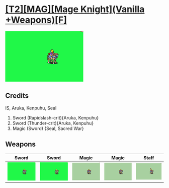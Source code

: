 # [\[T2\]\[MAG\]\[Mage Knight\]\(Vanilla +Weapons\)\[F\]](../%5BT2%5D%5BMAG%5D%5BMage%20Knight%5D(Vanilla%20+Weapons)%5BF%5D)

<img src="./1.%20Sword%20(Rapidslash-crit)/Sword_000.png" alt="[T2][MAG][Mage Knight](Vanilla +Weapons)[F] standing" />

## Credits

IS, Aruka, Kenpuhu, Seal

1. Sword (Rapidslash-crit){Aruka, Kenpuhu}
1. Sword (Thunder-crit){Aruka, Kenpuhu}
6. Magic (Sword) {Seal, Sacred War}

## Weapons


|Sword |Sword |Magic |Magic |Staff |
|  :---: | :---: | :---: | :---: | :---: |
| <img alt="Sword animation" src="./1.%20Sword%20(Rapidslash-crit)/Sword.gif" /> | <img alt="Sword animation" src="./1.%20Sword%20(Thunder-crit)/Sword.gif" /> | <img alt="Magic animation" src="./6.%20Magic/Magic.gif" /> | <img alt="Magic animation" src="./6.%20Magic%20(Sword)/Magic.gif" /> | <img alt="Staff animation" src="./7.%20Staff/Staff.gif" /> |
